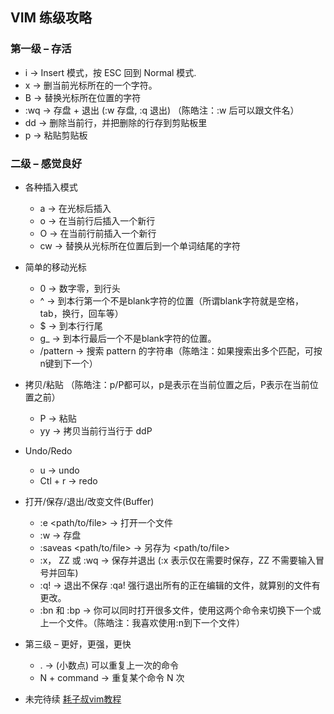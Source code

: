 ## VIM 练级攻略
### 第一级 – 存活
- i    → Insert 模式，按 ESC 回到 Normal 模式.
- x   → 删当前光标所在的一个字符。
- B   → 替换光标所在位置的字符
- :wq → 存盘 + 退出 (:w 存盘, :q 退出)   （陈皓注：:w 后可以跟文件名）
- dd  → 删除当前行，并把删除的行存到剪贴板里
- p   → 粘贴剪贴板
### 二级 – 感觉良好
- 各种插入模式
    - a  → 在光标后插入
    - o  → 在当前行后插入一个新行
    - O  → 在当前行前插入一个新行
    - cw → 替换从光标所在位置后到一个单词结尾的字符
- 简单的移动光标
    - 0  → 数字零，到行头
    - ^  → 到本行第一个不是blank字符的位置（所谓blank字符就是空格，tab，换行，回车等）
    - $  → 到本行行尾
    - g_ → 到本行最后一个不是blank字符的位置。
    - /pattern → 搜索 pattern 的字符串（陈皓注：如果搜索出多个匹配，可按n键到下一个）

- 拷贝/粘贴 （陈皓注：p/P都可以，p是表示在当前位置之后，P表示在当前位置之前）
    - P  → 粘贴
    - yy → 拷贝当前行当行于 ddP
- Undo/Redo
    - u       → undo
    - Ctl + r → redo
- 打开/保存/退出/改变文件(Buffer)
    - :e <path/to/file> → 打开一个文件
    - :w → 存盘
    - :saveas <path/to/file> → 另存为 <path/to/file>
    - :x， ZZ 或 :wq → 保存并退出 (:x 表示仅在需要时保存，ZZ 不需要输入冒号并回车)
    - :q! → 退出不保存 :qa! 强行退出所有的正在编辑的文件，就算别的文件有更改。
    - :bn 和 :bp → 你可以同时打开很多文件，使用这两个命令来切换下一个或上一个文件。（陈皓注：我喜欢使用:n到下一个文件）
- 第三级 – 更好，更强，更快
    - . → (小数点) 可以重复上一次的命令
    - N + command → 重复某个命令 N 次
- 未完待续
[耗子叔vim教程](https://coolshell.cn/articles/5426.html)
